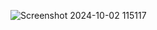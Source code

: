![Screenshot 2024-10-02 115117](https://github.com/user-attachments/assets/5068e5c5-912d-4ce1-a25c-ad5ff7988018)

